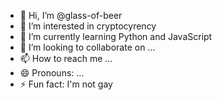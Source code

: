 - 👋 Hi, I’m @glass-of-beer
- 👀 I’m interested in cryptocyrency
- 🌱 I’m currently learning Python and JavaScript
- 💞️ I’m looking to collaborate on ...
- 📫 How to reach me ...
- 😄 Pronouns: ...
- ⚡ Fun fact: I'm not gay

